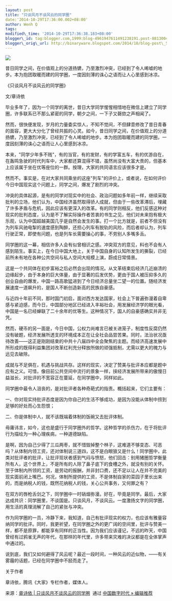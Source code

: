 ```yaml
--- 
layout: post 
title: "只谈风月不谈风云的同学圈" 
date:'2014-10-29T17:36:00.002+08:00' 
author: Wenh Q
tags:
modified\_time: '2014-10-29T17:36:38.183+08:00' 
blogger\_id: tag:blogger.com,1999:blog-4961947611491238191.post-8813004717437045847
blogger\_orig\_url: http://binaryware.blogspot.com/2014/10/blog-post\_56.html
---
```

![](https://images-blogger-opensocial.googleusercontent.com/gadgets/proxy?url=http%3A%2F%2Fmmbiz.qpic.cn%2Fmmbiz%2FE6ME5dOJ0ooELic25lhEPt6VUSKbPWB4UuGKECXeibHMU4HXZicia4rBcqJyADicVsC406EGS7TwQrOe9XQfpL8BbgA%2F640%3Ftp%3Dwebp&container=blogger&gadget=a&rewriteMime=image%2F*)



昔日同学之间，在价值观上的分道扬镳，乃至激烈冲突，已经到了令人唏嘘的地步。本为抱团取暖而建的同学圈，一度因刻薄的诛心之语而让人心里感到冰凉。



《只谈风月不谈风云的同学圈》

文/章诗依



毕业多年了，因为一个同学的离世，昔日大学同学惺惺相惜地在微信上建立了同学圈，许多联系已不那么紧密的同学，朝夕之间，一下子又磬欬之声相闻了。



然而，很快便发现，岁月的力量委实惊人，不知不觉间，不但肆意修改了昔日青春的面容，更大大分化了曾经共振的心灵。如今，昔日同学之间，在价值观上的分道扬镳，乃至激烈冲突，已经到了令人唏嘘的地步。本为抱团取暖而建的同学圈，一度因刻薄的诛心之语而让人心里感到冰凉。



本来，"同学少年多不贱"，有的当官，有的发财，有的学富五车，有的优游自在，在轰鸣急驶的时代列车中，大家都还算混得不错，虽然尚没有大富大贵的，但基本上应该属于坐在优等座位的一群。按理，大家的共同语言应该很多才是。



然而不。事实是，在对大家共同乘坐的这座"列车"的评价上，或者说，在如何评价今日中国现实这个问题上，同学之间，爆发了剧烈的冲突。



冲突的具体起源，是有的同学对现实中的社会、政治问题如多年前一样，继续采取批判的立场，他们认为，中国经济虽然取得骄人成就，但由于一些改革滞后，埋藏了许多矛盾与危机，因此应该有更深入的改革。有的同学则相反，他们反感这种对现实的批判态度，认为是不了解实际操作者苦衷的书生之见，他们对未来抱有极大乐观，认为中国超越美国几乎是自然会发生的事。打一个比方就是，前者不但没有为列车风驰电掣的速度感到陶醉，还担心列车有脱轨的风险，而后者却认为，列车行驶正常，即使有问题，也是列车长需要操心的事，不劳别人多嘴多舌。



同学圈的这一幕，相信许多人会有似曾相识之感。冲突双方的意见，料也不会有人感到陌生。事实上，在今日中国大地上，关于中国自身的认知所发生的撕裂，已经前所未有地在各种公共空间与私人空间大规模上演，蔚成日常情景。



这是一个共同体在初步富裕之后必然会出现的情况。从文革结束后经济几近崩溃的边缘起步，由于本身的巨大体量，由于显著的后发优势，更由于国人被压抑多久的创业自由的爆发，中国一路高歌猛进到了今日经济总量坐二望一的位置。随经济发展速度一道飙升的，是国人不断创造新高的民族自豪感。



与近四十年前不同，那时国门初启，面对西方发达国家，社会上下普遍弥漫着自卑感与紧迫感，而今日，中国部分地区已经进入丰裕社会，用发展经济学的眼光看，中国是一名已经蝉联了二十余年的优等生。这种情况下，国人的自豪感确实并非无凭。



然而，硬币的另一面是，今日中国，公权力尚难言已被关进笼子，制度性反腐仍然没有破题，经济发展所透支的环境成本正在让全社会品尝苦果。同时，法治状况亟待改善——这正是刚刚结束的中共十八届四中全会聚焦的主题。而经济高速发展中所形成的既得利益集团对改革红利充分释放所做的顽强抵制，尤需以更大的魄力与远见去破除。



成就与不足俱在，机遇与挑战共存。这样的现实，决定了赞美与批评本应都是题中应有之义。可惜，像目前公共空间中流行的景象一样，挟经济发展所带来的傲慢日益滋长，对批评的不宽容正在蔓延，在同学圈中，同样如此。



同学圈中最令人沮丧的，是对批评者各种奇葩式的指责。概括起来，它们主要有：



一、你对现实持批评态度是因为你自己的生活不够成功，是因为没能从体制中捞到足够的好处而心生怨恨；



二、你是体制中人，就不该既端着体制的饭碗又去批评体制。



毋庸讳言，如今，这也是盛行于同学圈外的哲学。这种哲学的杀伤力，在于将批评行为描绘为一种心理疾病，一种道德缺陷。



是啊，因为自己少得了三瓜两枣，就不惜毁掉整个林子，这难道不够变态、可恶吗？从体制内领工资，还对体制说三道四，这不是白眼狼又是什么！同学圈中，此类对批评者的批评，让批评现状者感到气闷与愤怒，他们回击：别用猪圈哲学衡量所有人，这个世界上，不是所有的人除了鼻子底下的食槽之外，就没有别的关怀。至于体制内所领的工资，是劳动的报酬，并非封口费，还不足以让人在并不完美的现实面前闭上嘴巴。何况，体制所提供的工资，不是体制自家的菜园子里长出来的，而是纳税人的钱，既然花纳税人的钱，关心公共事务，又何罪之有？



在双方的唇枪舌剑之下，同学圈中一时硝烟弥漫。好在，毕竟是同学。最后，大家达成共识：同学圈里，不谈国是。只谈风月，不谈风云。一度激扬文字的同学圈，用生活的真理消解了自己的紧张与冲突。



作为同学圈的一员，冷静下来，我知道，自己有批评现实的权力，也应该有雅量容纳同学的批评。同时，我更祈望，在同学圈之外的更广阔的空间里，批评与赞美一样，都不是原罪，都能享有同样的正当性。因为我们应该谨记，不远的昨天，中国曾经有过鸦雀无声的年代，在那样的年代里，许多带来灾难的决议都是在全体掌声中通过的。



说到底，我们又如何避得了风云呢？最近一段时间，一种风云的近似物，——有关雾霾的话题，已经在同学圈中不胫而走了。



关于作者



章诗依，腾讯《大家》专栏作者，媒体人。
<div>




</div>

<div>

来源：[章诗依 |
只谈风月不谈风云的同学圈](http://feedproxy.google.com/~r/chinagfwblog/~3/QGDk6ONdKHI/)  通过 [中国数字时代
»
编辑推荐](http://pipes.yahoo.com/pipes/pipe.info?_id=4ebbe79f06d4342d785a0cab9913dc0c)

</div>
